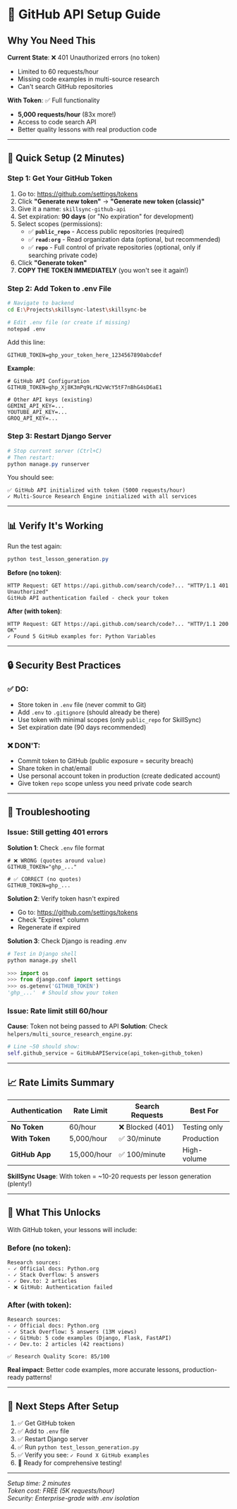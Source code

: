 # 🔧 GitHub API Setup Guide

## Why You Need This

**Current State**: ❌ 401 Unauthorized errors (no token)
- Limited to 60 requests/hour
- Missing code examples in multi-source research
- Can't search GitHub repositories

**With Token**: ✅ Full functionality
- **5,000 requests/hour** (83x more!)
- Access to code search API
- Better quality lessons with real production code

---

## 🚀 Quick Setup (2 Minutes)

### Step 1: Get Your GitHub Token

1. Go to: https://github.com/settings/tokens
2. Click **"Generate new token"** → **"Generate new token (classic)"**
3. Give it a name: `skillsync-github-api`
4. Set expiration: **90 days** (or "No expiration" for development)
5. Select scopes (permissions):
   - ✅ **`public_repo`** - Access public repositories (required)
   - ✅ **`read:org`** - Read organization data (optional, but recommended)
   - ✅ **`repo`** - Full control of private repositories (optional, only if searching private code)
6. Click **"Generate token"**
7. **COPY THE TOKEN IMMEDIATELY** (you won't see it again!)

### Step 2: Add Token to .env File

```bash
# Navigate to backend
cd E:\Projects\skillsync-latest\skillsync-be

# Edit .env file (or create if missing)
notepad .env
```

Add this line:
```env
GITHUB_TOKEN=ghp_your_token_here_1234567890abcdef
```

**Example**:
```env
# GitHub API Configuration
GITHUB_TOKEN=ghp_Xj8K3mPq9LrN2vWcY5tF7nBhG4sD6aE1

# Other API keys (existing)
GEMINI_API_KEY=...
YOUTUBE_API_KEY=...
GROQ_API_KEY=...
```

### Step 3: Restart Django Server

```powershell
# Stop current server (Ctrl+C)
# Then restart:
python manage.py runserver
```

You should see:
```
✅ GitHub API initialized with token (5000 requests/hour)
✓ Multi-Source Research Engine initialized with all services
```

---

## 📊 Verify It's Working

Run the test again:
```powershell
python test_lesson_generation.py
```

**Before (no token)**:
```
HTTP Request: GET https://api.github.com/search/code?... "HTTP/1.1 401 Unauthorized"
GitHub API authentication failed - check your token
```

**After (with token)**:
```
HTTP Request: GET https://api.github.com/search/code?... "HTTP/1.1 200 OK"
✓ Found 5 GitHub examples for: Python Variables
```

---

## 🔒 Security Best Practices

### ✅ DO:
- Store token in `.env` file (never commit to Git)
- Add `.env` to `.gitignore` (should already be there)
- Use token with minimal scopes (only `public_repo` for SkillSync)
- Set expiration date (90 days recommended)

### ❌ DON'T:
- Commit token to GitHub (public exposure = security breach)
- Share token in chat/email
- Use personal account token in production (create dedicated account)
- Give token `repo` scope unless you need private code search

---

## 🐛 Troubleshooting

### Issue: Still getting 401 errors

**Solution 1**: Check `.env` file format
```env
# ❌ WRONG (quotes around value)
GITHUB_TOKEN="ghp_..."

# ✅ CORRECT (no quotes)
GITHUB_TOKEN=ghp_...
```

**Solution 2**: Verify token hasn't expired
- Go to: https://github.com/settings/tokens
- Check "Expires" column
- Regenerate if expired

**Solution 3**: Check Django is reading .env
```python
# Test in Django shell
python manage.py shell

>>> import os
>>> from django.conf import settings
>>> os.getenv('GITHUB_TOKEN')
'ghp_...'  # Should show your token
```

### Issue: Rate limit still 60/hour

**Cause**: Token not being passed to API
**Solution**: Check `helpers/multi_source_research_engine.py`:
```python
# Line ~50 should show:
self.github_service = GitHubAPIService(api_token=github_token)
```

---

## 📈 Rate Limits Summary

| Authentication | Rate Limit | Search Requests | Best For |
|---------------|-----------|-----------------|----------|
| **No Token** | 60/hour | ❌ Blocked (401) | Testing only |
| **With Token** | 5,000/hour | ✅ 30/minute | Production |
| **GitHub App** | 15,000/hour | ✅ 100/minute | High-volume |

**SkillSync Usage**: With token = ~10-20 requests per lesson generation (plenty!)

---

## 🎯 What This Unlocks

With GitHub token, your lessons will include:

### Before (no token):
```
Research sources:
- ✓ Official docs: Python.org
- ✓ Stack Overflow: 5 answers
- ✓ Dev.to: 2 articles
- ❌ GitHub: Authentication failed
```

### After (with token):
```
Research sources:
- ✓ Official docs: Python.org
- ✓ Stack Overflow: 5 answers (13M views)
- ✓ GitHub: 5 code examples (Django, Flask, FastAPI)
- ✓ Dev.to: 2 articles (42 reactions)

✅ Research Quality Score: 85/100
```

**Real impact**: Better code examples, more accurate lessons, production-ready patterns!

---

## 📝 Next Steps After Setup

1. ✅ Get GitHub token
2. ✅ Add to `.env` file
3. ✅ Restart Django server
4. ✅ Run `python test_lesson_generation.py`
5. ✅ Verify you see: `✓ Found X GitHub examples`
6. 🎉 Ready for comprehensive testing!

---

*Setup time: 2 minutes*  
*Token cost: FREE (5K requests/hour)*  
*Security: Enterprise-grade with .env isolation*
